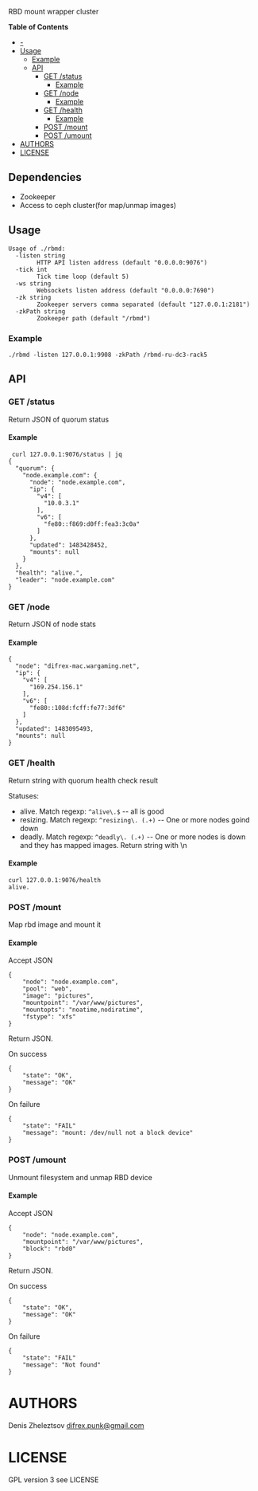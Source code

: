 RBD mount wrapper cluster

<!-- markdown-toc start - Don't edit this section. Run M-x markdown-toc-generate-toc again -->
**Table of Contents**

- [-](#-)
- [Usage](#usage)
    - [Example](#example)
    - [API](#api)
        - [GET /status](#get-status)
            - [Example](#example)
        - [GET /node](#get-node)
            - [Example](#example)
        - [GET /health](#get-health)
            - [Example](#example)
        - [POST /mount](#post-mount)
        - [POST /umount](#post-umount)
- [AUTHORS](#authors)
- [LICENSE](#license)

<!-- markdown-toc end -->


## Dependencies

* Zookeeper
* Access to ceph cluster(for map/unmap images)

## Usage

```
Usage of ./rbmd:
  -listen string
    	HTTP API listen address (default "0.0.0.0:9076")
  -tick int
    	Tick time loop (default 5)
  -ws string
    	Websockets listen address (default "0.0.0.0:7690")
  -zk string
    	Zookeeper servers comma separated (default "127.0.0.1:2181")
  -zkPath string
    	Zookeeper path (default "/rbmd")
```

### Example

```./rbmd -listen 127.0.0.1:9908 -zkPath /rbmd-ru-dc3-rack5```

## API

### GET /status

Return JSON of quorum status

#### Example

```
 curl 127.0.0.1:9076/status | jq
{
  "quorum": {
    "node.example.com": {
      "node": "node.example.com",
      "ip": {
        "v4": [
          "10.0.3.1"
        ],
        "v6": [
          "fe80::f869:d0ff:fea3:3c0a"
        ]
      },
      "updated": 1483428452,
      "mounts": null
    }
  },
  "health": "alive.",
  "leader": "node.example.com"
}
```

### GET /node

Return JSON of node stats 

#### Example
```
{
  "node": "difrex-mac.wargaming.net",
  "ip": {
    "v4": [
      "169.254.156.1"
    ],
    "v6": [
      "fe80::108d:fcff:fe77:3df6"
    ]
  },
  "updated": 1483095493,
  "mounts": null
}
```

### GET /health

Return string with quorum health check result

Statuses:
  * alive. Match regexp: ```^alive\.$``` -- all is good
  * resizing. Match regexp: ```^resizing\. (.+)``` -- One or more nodes goind down
  * deadly. Match regexp: ```^deadly\. (.+)``` -- One or more nodes is down and they has mapped images. Return string with \n
  

#### Example
```
curl 127.0.0.1:9076/health
alive.
```

### POST /mount

Map rbd image and mount it

#### Example

Accept JSON
```
{
    "node": "node.example.com",
    "pool": "web",
    "image": "pictures",
    "mountpoint": "/var/www/pictures",
    "mountopts": "noatime,nodiratime",
    "fstype": "xfs"
}
```

Return JSON.

On success
```
{
    "state": "OK",
    "message": "OK"
}
```

On failure
```
{
    "state": "FAIL"
    "message": "mount: /dev/null not a block device"
}
```

### POST /umount

Unmount filesystem and unmap RBD device

#### Example
 
Accept JSON
```
{
    "node": "node.example.com",
    "mountpoint": "/var/www/pictures",
    "block": "rbd0"
}
```

Return JSON.

On success
```
{
    "state": "OK",
    "message": "OK"
}
```

On failure
```
{
    "state": "FAIL"
    "message": "Not found"
}
```

# AUTHORS

Denis Zheleztsov <difrex.punk@gmail.com>

# LICENSE

GPL version 3 see LICENSE
